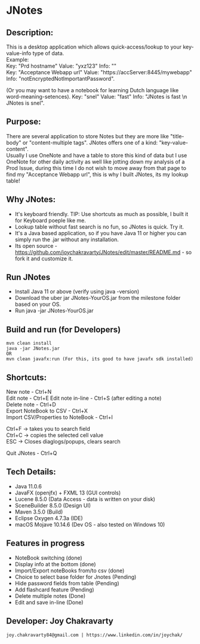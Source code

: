 # JNotes

## Description:
  This is a desktop application which allows quick-access/lookup to your key-value-info type of data.  
  Example:  
  Key: "Prd hostname"  Value: "yxz123"  Info: ""    
  Key: "Acceptance Webapp url"  Value: "https://accServer:8445/mywebapp"  Info: "notEncryptedNotImportantPassword". 
  
  (Or you may want to have a notebook for learning Dutch language like word-meaning-setences). 
  Key: "snel"  Value: "fast"  Info: "JNotes is fast \n JNotes is snel". 

## Purpose:
  There are several application to store Notes but they are more like "title-body" or "content-multiple tags". JNotes offers one of a kind: "key-value-content".  
  Usually I use OneNote and have a table to store this kind of data but I use OneNote for other daily activity as well like jotting down my analysis of a Prod Issue, during this time I do not wish to move away from that page to find my "Acceptance Webapp url", this is why I built JNotes, its my lookup table!   
  
## Why JNotes:
  - It's keyboard friendly. TIP: Use shortcuts as much as possible, I built it for Keyboard poeple like me. 
  - Lookup table without fast search is no fun, so JNotes is quick. Try it.  
  - It's a Java based application, so if you have Java 11 or higher you can simply run the .jar without any installation.  
  - Its open source - https://github.com/joychakravarty/JNotes/edit/master/README.md - so fork it and customize it.  
 
 ## Run JNotes
  - Install Java 11 or above (verify using java -version)  
  - Download the uber jar JNotes-YourOS.jar from the milestone folder based on your OS.  
  - Run java -jar JNotes-YourOS.jar  
   
 ## Build and run (for Developers)
    mvn clean install  
    java -jar JNotes.jar   
    OR  
    mvn clean javafx:run (For this, its good to have javafx sdk installed)
     
 ## Shortcuts: 
  New note - Ctrl+N  
  Edit note - Ctrl+E
  Edit note in-line - Ctrl+S (after editing a note)  
  Delete note - Ctrl+D  
  Export NoteBook to CSV - Ctrl+X  
  Import CSV/Properties to NoteBook - Ctrl+I  
  
  Ctrl+F -> takes you to search field  
  Ctrl+C -> copies the selected cell value  
  ESC -> Closes diaglogs/popups, clears search  
  
  Quit JNotes - Ctrl+Q  
  
 ## Tech Details:
  - Java 11.0.6  
  - JavaFX (openjfx) + FXML 13 (GUI controls)  
  - Lucene 8.5.0 (Data Access - data is written on your disk)  
  - SceneBuilder 8.5.0 (Design UI)  
  - Maven 3.5.0 (Build)  
  - Eclipse Oxygen 4.7.3a (IDE)  
  - macOS Mojave 10.14.6 (Dev OS - also tested on Windows 10)  
  
 ## Features in progress
  - NoteBook switching (done)  
  - Display info at the bottom (done)
  - Import/Export noteBooks from/to csv  (done)
  - Choice to select base folder for Jnotes (Pending)  
  - Hide password fields from table (Pending)  
  - Add flashcard feature (Pending)
  - Delete multiple notes (Done)
  - Edit and save in-line (Done)  
  
 ## Developer: Joy Chakravarty  
    joy.chakravarty84@gmail.com | https://www.linkedin.com/in/joychak/ 
